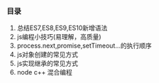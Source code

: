 ### 目录
1. 总结ES7,ES8,ES9,ES10新增语法
2. js编程小技巧(易理解，高质量)
3. process.next,promise,setTimeout...的执行顺序
4. js对象创建的常见方式
5. js实现继承的常见方式
6. node c++ 混合编程
